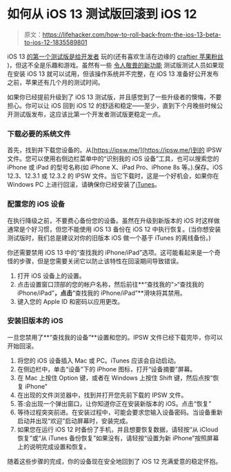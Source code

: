 # 如何从 iOS 13 测试版回滚到 iOS 12

> 原文：<https://lifehacker.com/how-to-roll-back-from-the-ios-13-beta-to-ios-12-1835589801>

iOS 13 [的第一个测试版是给开发者](https://lifehacker.com/how-to-install-the-latest-apple-betas-if-youre-not-a-de-1835296432) 玩的(还有喜欢生活在边缘的 [craftier 苹果粉丝](https://lifehacker.com/how-to-install-the-latest-apple-betas-if-youre-not-a-de-1835296432) )，但这不全是乐趣和游戏。虽然有一些 [令人敬畏的新功能](https://lifehacker.com/all-the-big-ios-13-changes-apple-announced-at-wwdc-19-1835216984) 测试版测试人员如果现在安装 iOS 13 就可以试用，但该操作系统并不完整，在 iOS 13 准备好公开发布之前，苹果还有几个月的测试时间。



如果你已经提前升级到了 iOS 13 测试版，并且感觉到了一些升级者的懊悔，不要担心。你可以让 iOS 回到 iOS 12 的舒适和稳定——至少，直到下个月晚些时候公开测试版发布，这应该比第一个开发者测试版更稳定一点。

### 下载必要的系统文件

首先，找到并下载您设备的。从[https://ipsw.me/](https://ipsw.me/)到的 IPSW 文件。您可以使用右侧边栏菜单中的“识别我的 iOS 设备”工具，也可以搜索您的 iPhone 或 iPad 的型号名称(如 iPhone X、iPad Pro、iPhone 8s 等。).保存。iOS 12.3、12.3.1 或 12.3.2 的 IPSW 文件。当它下载时，这是一个好机会，如果你在 Windows PC 上进行回滚，请确保你已经安装了[iTunes](https://www.microsoft.com/en-us/p/itunes/9pb2mz1zmb1s)。

### 配置您的 iOS 设备

在执行降级之前，不要费心备份您的设备。虽然在升级到新版本的 iOS 时这样做通常是个好习惯，但您不能使用 iOS 13 备份在 iOS 12 中执行恢复。(当你想安装测试版时，我们总是建议对你的旧版本 iOS 做一个基于 iTunes 的离线备份。)

你还需要禁用 iOS 13 中的“查找我的 iPhone/iPad”选项。这可能看起来是一个奇怪的步骤，但是您需要关闭它以防止该特性在回滚期间导致错误。

1.  打开 iOS 设备上的设置。
2.  点击设置窗口顶部的您的帐户名称，然后前往**“查找我的”>“查找我的 iPhone/iPad”**，点击**“查找我的 iPhone/iPad”**滑块将其禁用。
3.  键入您的 Apple ID 和密码以应用更改。

### 安装旧版本的 iOS

一旦您禁用了**“查找我的设备”**设置和您的。IPSW 文件已经下载完毕，你可以开始回滚。

1.  将您的 iOS 设备插入 Mac 或 PC。iTunes 应该会自动启动。
2.  在侧边栏中，单击“设备”下的 iPhone 图标，打开“设备摘要”屏幕。
3.  在 Mac 上按住 Option 键，或者在 Windows 上按住 Shift 键，然后点按“恢复 iPhone”
4.  在出现的文件浏览器中，找到并打开您先前下载的 IPSW 文件。
5.  答:会出现一个弹出窗口，让你知道你正在安装新版本的 iOS。点击“恢复”
6.  等待过程突突前进。在安装过程中，可能会要求您输入设备密码。当设备重新启动并出现“欢迎”启动屏幕时，安装完成。
7.  如果您在运行 iOS 12 时备份了手机，并且想要恢复数据，请轻按“从 iCloud 恢复”或“从 iTunes 备份恢复”如果没有，请轻按“设置为新 iPhone”按照屏幕上的说明完成设置和恢复。

随着这些步骤的完成，你的设备现在安全地回到了 iOS 12 充满爱意的稳定怀抱。